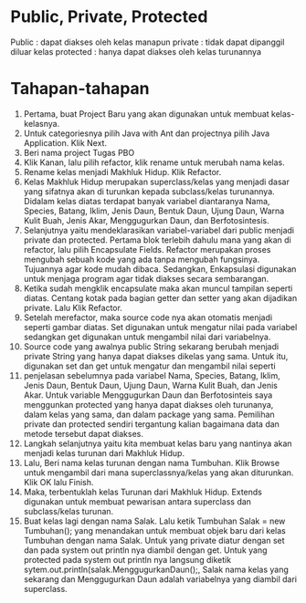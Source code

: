 # Public, Private, Protected
Public : dapat diakses oleh kelas manapun
private : tidak dapat dipanggil diluar kelas
protected : hanya dapat diakses oleh kelas turunannya

# Tahapan-tahapan
1. Pertama, buat Project Baru yang akan digunakan untuk membuat kelas-kelasnya.
2. Untuk categoriesnya pilih Java with Ant dan projectnya pilih Java Application. Klik Next.
3. Beri nama project Tugas PBO
4. Klik Kanan, lalu pilih refactor, klik rename untuk merubah nama kelas.
5. Rename kelas menjadi Makhluk Hidup. Klik Refactor.
6. Kelas Makhluk Hidup merupakan superclass/kelas yang menjadi dasar yang sifatnya akan di turunkan 
   kepada subclass/kelas turunannya. Didalam kelas diatas terdapat banyak variabel diantaranya Nama, 
   Species, Batang, Iklim, Jenis Daun, Bentuk Daun, Ujung Daun, Warna Kulit Buah, Jenis Akar, 
   Menggugurkan Daun, dan Berfotosintesis.
7. Selanjutnya yaitu mendeklarasikan variabel-variabel dari public menjadi private dan protected. Pertama 
   blok terlebih dahulu mana yang akan di refactor, lalu pilih Encapsulate Fields. Refactor merupakan 
   proses mengubah sebuah kode yang ada tanpa mengubah fungsinya. Tujuannya agar kode mudah 
   dibaca. Sedangkan, Enkapsulasi digunakan untuk menjaga program agar tidak diakses secara 
   sembarangan.
8. Ketika sudah mengklik encapsulate maka akan muncul tampilan seperti diatas. Centang kotak pada 
   bagian getter dan setter yang akan dijadikan private. Lalu Klik Refactor.
9. Setelah merefactor, maka source code nya akan otomatis menjadi seperti gambar diatas. Set digunakan 
   untuk mengatur nilai pada variabel sedangkan get digunakan untuk mengambil nilai dari variabelnya.
10. Source code yang awalnya public String sekarang berubah menjadi private String yang hanya dapat 
    diakses dikelas yang sama. Untuk itu, digunakan set dan get untuk mengatur dan mengambil nilai seperti 
11. penjelasan sebelumnya pada variabel Nama, Species, Batang, Iklim, Jenis Daun, Bentuk Daun, Ujung 
    Daun, Warna Kulit Buah, dan Jenis Akar. Untuk variable Menggugurkan Daun dan Berfotosinteis saya 
    menggunkan protected yang hanya dapat diakses oleh turunanya, dalam kelas yang sama, dan dalam 
    package yang sama. Pemilihan private dan protected sendiri tergantung kalian bagaimana data dan 
    metode tersebut dapat diakses.
12. Langkah selanjutnya yaitu kita membuat kelas baru yang nantinya akan menjadi kelas turunan dari 
    Makhluk Hidup.
13. Lalu, Beri nama kelas turunan dengan nama Tumbuhan. Klik Browse untuk mengambil dari mana 
    superclassnya/kelas yang akan diturunkan. Klik OK lalu Finish.
14. Maka, terbentuklah kelas Turunan dari Makhluk Hidup. Extends digunakan untuk membuat pewarisan 
    antara superclass dan subclass/kelas turunan.
15. Buat kelas lagi dengan nama Salak. Lalu ketik Tumbuhan Salak = new Tumbuhan(); yang menandakan 
    untuk membuat objek baru dari kelas Tumbuhan dengan nama Salak. Untuk yang private diatur dengan 
    set dan pada system out println nya diambil dengan get. Untuk yang protected pada system out println 
    nya langsung diketik sytem.out.println(salak.MenggugurkanDaun();, Salak nama kelas yang sekarang 
    dan Menggugurkan Daun adalah variabelnya yang diambil dari superclass.
